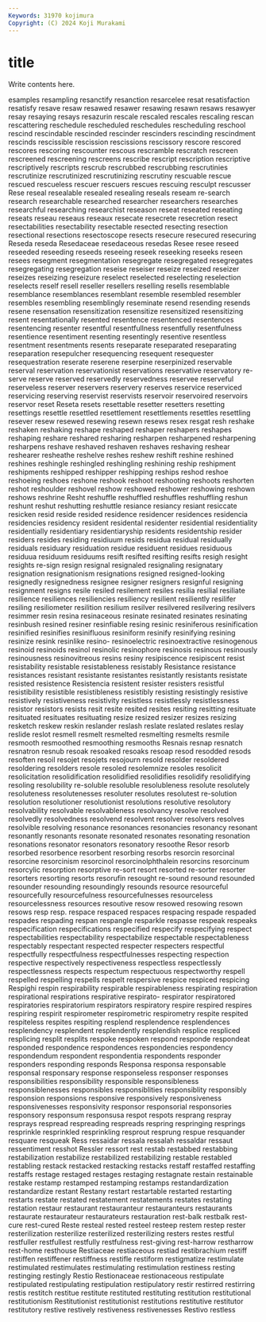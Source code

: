 ```yaml
---
Keywords: 31970 kojimura
Copyright: (C) 2024 Koji Murakami
---
```


# title

Write contents here.



esamples resampling resanctify resanction resarcelee resat resatisfaction resatisfy
resave resaw resawed resawer resawing resawn resaws resawyer resay resaying
resays resazurin rescale rescaled rescales rescaling rescan rescattering reschedule rescheduled
reschedules rescheduling reschool rescind rescindable rescinded rescinder rescinders rescinding rescindment
rescinds rescissible rescission rescissions rescissory rescore rescored rescores rescoring rescounter
rescous rescramble rescratch rescreen rescreened rescreening rescreens rescribe rescript rescription
rescriptive rescriptively rescripts rescrub rescrubbed rescrubbing rescrutinies rescrutinize rescrutinized rescrutinizing
rescrutiny rescuable rescue rescued rescueless rescuer rescuers rescues rescuing resculpt
rescusser Rese reseal resealable resealed resealing reseals reseam re-search research
researchable researched researcher researchers researches researchful researching researchist reseason reseat
reseated reseating reseats reseau reseaus reseaux resecate resecrete resecretion resect
resectabilities resectability resectable resected resecting resection resectional resections resectoscope resects
resecure resecured resecuring Reseda reseda Resedaceae resedaceous resedas Resee resee
reseed reseeded reseeding reseeds reseeing reseek reseeking reseeks reseen resees
resegment resegmentation resegregate resegregated resegregates resegregating resegregation reseise reseiser reseize
reseized reseizer reseizes reseizing reseizure reselect reselected reselecting reselection reselects
reself resell reseller resellers reselling resells resemblable resemblance resemblances resemblant
resemble resembled resembler resembles resembling resemblingly reseminate resend resending resends
resene resensation resensitization resensitize resensitized resensitizing resent resentationally resented resentence
resentenced resentences resentencing resenter resentful resentfullness resentfully resentfulness resentience resentiment
resenting resentingly resentive resentless resentment resentments resents reseparate reseparated reseparating
reseparation resepulcher resequencing resequent resequester resequestration reserate reserene reserpine reserpinized
reservable reserval reservation reservationist reservations reservative reservatory re-serve reserve reserved
reservedly reservedness reservee reserveful reserveless reserver reservers reservery reserves reservice
reserviced reservicing reserving reservist reservists reservoir reservoired reservoirs reservor reset
Reseta resets resettable resetter resetters resetting resettings resettle resettled resettlement
resettlements resettles resettling resever resew resewed resewing resewn resews resex
resgat resh reshake reshaken reshaking reshape reshaped reshaper reshapers reshapes
reshaping reshare reshared resharing resharpen resharpened resharpening resharpens reshave reshaved
reshaven reshaves reshaving reshear reshearer resheathe reshelve reshes reshew reshift
reshine reshined reshines reshingle reshingled reshingling reshining reship reshipment reshipments
reshipped reshipper reshipping reships reshod reshoe reshoeing reshoes reshone reshook
reshoot reshooting reshoots reshorten reshot reshoulder reshovel reshow reshowed reshower
reshowing reshown reshows reshrine Resht reshuffle reshuffled reshuffles reshuffling reshun
reshunt reshut reshutting reshuttle resiance resiancy resiant resiccate resicken resid
reside resided residence residencer residences residencia residencies residency resident residental
residenter residential residentiality residentially residentiary residentiaryship residents residentship resider residers
resides residing residiuum resids residua residual residually residuals residuary residuation
residue residuent residues residuous residuua residuum residuums resift resifted resifting
resifts resigh resight resights re-sign resign resignal resignaled resignaling resignatary
resignation resignationism resignations resigned resigned-looking resignedly resignedness resignee resigner resigners
resignful resigning resignment resigns resile resiled resilement resiles resilia resilial
resiliate resilience resiliences resiliencies resiliency resilient resiliently resilifer resiling resiliometer
resilition resilium resilver resilvered resilvering resilvers resimmer resin resina resinaceous
resinate resinated resinates resinating resinbush resined resiner resinfiable resing resinic
resiniferous resinification resinified resinifies resinifluous resiniform resinify resinifying resining resinize
resink resinlike resino- resinoelectric resinoextractive resinogenous resinoid resinoids resinol resinolic
resinophore resinosis resinous resinously resinousness resinovitreous resins resiny resipiscence resipiscent
resist resistability resistable resistableness resistably Resistance resistance resistances resistant resistante
resistantes resistantly resistants resistate resisted resistence Resistencia resistent resister resisters
resistful resistibility resistible resistibleness resistibly resisting resistingly resistive resistively resistiveness
resistivity resistless resistlessly resistlessness resistor resistors resists resit resite resited
resites resiting resitting resituate resituated resituates resituating resize resized resizer
resizes resizing resketch reskew reskin reslander reslash reslate reslated reslates
reslay reslide reslot resmell resmelt resmelted resmelting resmelts resmile resmooth
resmoothed resmoothing resmooths Resnais resnap resnatch resnatron resnub resoak resoaked
resoaks resoap resod resodded resods resoften resoil resojet resojets resojourn
resold resolder resoldered resoldering resolders resole resoled resolemnize resoles resolicit
resolicitation resolidification resolidified resolidifies resolidify resolidifying resoling resolubility re-soluble resoluble
resolubleness resolute resolutely resoluteness resolutenesses resoluter resolutes resolutest re-solution resolution
resolutioner resolutionist resolutions resolutive resolutory resolvability resolvable resolvableness resolvancy resolve
resolved resolvedly resolvedness resolvend resolvent resolver resolvers resolves resolvible resolving
resonance resonances resonancies resonancy resonant resonantly resonants resonate resonated resonates
resonating resonation resonations resonator resonators resonatory resoothe Resor resorb resorbed
resorbence resorbent resorbing resorbs resorcin resorcinal resorcine resorcinism resorcinol resorcinolphthalein
resorcins resorcinum resorcylic resorption resorptive re-sort resort resorted re-sorter resorter
resorters resorting resorts resorufin resought re-sound resound resounded resounder resounding
resoundingly resounds resource resourceful resourcefully resourcefulness resourcefulnesses resourceless resourcelessness resources
resoutive resow resowed resowing resown resows resp resp. respace respaced
respaces respacing respade respaded respades respading respan respangle resparkle respasse
respeak respeaks respecification respecifications respecified respecify respecifying respect respectabilities respectability
respectabilize respectable respectableness respectably respectant respected respecter respecters respectful respectfully
respectfulness respectfulnesses respecting respection respective respectively respectiveness respectless respectlessly respectlessness
respects respectum respectuous respectworthy respell respelled respelling respells respelt respersive
respice respiced respicing Respighi respin respirability respirable respirableness respirating respiration
respirational respirations respirative respirato- respirator respiratored respiratories respiratorium respirators respiratory
respire respired respires respiring respirit respirometer respirometric respirometry respite respited
respiteless respites respiting resplend resplendence resplendences resplendency resplendent resplendently resplendish
resplice respliced resplicing resplit resplits respoke respoken respond responde respondeat
responded respondence respondences respondencies respondency respondendum respondent respondentia respondents responder
responders responding responds Responsa responsa responsable responsal responsary response responseless
responser responses responsibilities responsibility responsible responsibleness responsiblenesses responsibles responsiblities responsiblity
responsibly responsion responsions responsive responsively responsiveness responsivenesses responsivity responsor responsorial
responsories responsory responsum responsusa respot respots resprang respray resprays respread
respreading respreads respring respringing resprings resprinkle resprinkled resprinkling resprout resprung
respue resquander resquare resqueak Ress ressaidar ressala ressalah ressaldar ressaut
ressentiment resshot Ressler ressort rest restab restabbed restabbing restabilization restabilize
restabilized restabilizing restable restabled restabling restack restacked restacking restacks restaff
restaffed restaffing restaffs restage restaged restages restaging restagnate restain restainable
restake restamp restamped restamping restamps restandardization restandardize restant Restany restart
restartable restarted restarting restarts restate restated restatement restatements restates restating
restation restaur restaurant restauranteur restauranteurs restaurants restaurate restaurateur restaurateurs restauration
rest-balk restbalk rest-cure rest-cured Reste resteal rested resteel resteep restem
restep rester resterilization resterilize resterilized resterilizing resters restes restful restfuller
restfullest restfully restfulness rest-giving rest-harrow restharrow rest-home resthouse Restiaceae restiaceous
restiad restibrachium restiff restiffen restiffener restiffness restifle restiform restigmatize restimulate
restimulated restimulates restimulating restimulation restiness resting restinging restingly Restio Restionaceae
restionaceous restipulate restipulated restipulating restipulation restipulatory restir restirred restirring restis
restitch restitue restitute restituted restituting restitution restitutional restitutionism Restitutionist restitutionist
restitutions restitutive restitutor restitutory restive restively restiveness restivenesses Restivo restless
